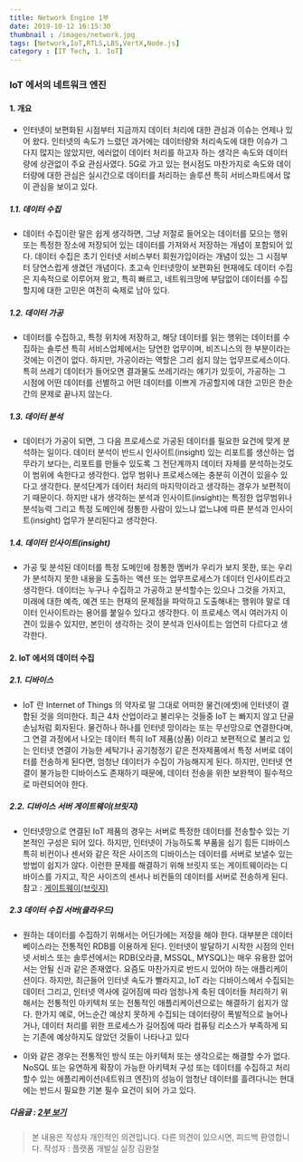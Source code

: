 ```yaml
---
title: Network Engine 1부
date: 2019-10-12 16:15:30
thumbnail : /images/network.jpg
tags: [Network,IoT,RTLS,LBS,VertX,Node.js]
category : [IT Tech, 1. IoT]
---
```


### IoT 에서의 네트워크 엔진
#### 1. 개요

- 인터넷이 보편화된 시점부터 지금까지 데이터 처리에 대한 관심과 이슈는 언제나 있어 왔다. 인터넷의 속도가 느렸던 과거에는 데이터량와 처리속도에 대한 이슈가 그다지 많지는 않았지만, 에러없이 데이터 처리를 하고자 하는 생각은 속도와 데이터량에 상관없이 주요 관심사였다. 5G로 가고 있는 현시점도 마찬가지로 속도와 데이터량에 대한 관심은 실시간으로 데이터를 처리하는 솔루션 특히 서비스파트에서 많이 관심을 보이고 있다.

##### 1.1. 데이터 수집

- 데이터 수집이란 말은 쉽게 생각하면, 그냥 저절로 들어오는 데이터를 모으는 행위 또는 특정한 장소에 저장되어 있는 데이터를 가져와서 저장하는 개념이 포함되어 있다. 데이터 수집은 초기 인터넷 서비스부터 회원가입이라는 개념이 있는 그 시점부터 당연스럽게 생겼던 개념이다. 초고속 인터넷망이 보편화된 현재에도 데이터 수집은 지속적으로 이루어져 왔고, 특히 빠르고, 네트워크망에 부담없이 데이터를 수집할지에 대한 고민은 여전히 숙제로 남아 있다.

##### 1.2. 데이터 가공

- 데이터를 수집하고, 특정 위치에 저장하고, 해당 데이터를 읽는 행위는 데이터를 수집하는 솔루션 특히 서비스업체에서는 당연한 업무이며, 비즈니스의 한 부분이라는것에는 이견이 없다. 하지만, 가공이라는 역할은 그리 쉽지 않는 업무프로세스이다. 특히 쓰레기 데이터가 들어오면 결과물도 쓰레기라는 얘기가 있듯이, 가공하는 그 시점에 어떤 데이터를 선별하고 어떤 데이터를 이쁘게 가공할지에 대한 고민은 한순간의 문제로 끝나지 않는다.

##### 1.3. 데이터 분석
- 데이터가 가공이 되면, 그 다음 프로세스로 가공된 데이터를 필요한 요건에 맞게 분석하는 일이다. 데이터 분석이 반드시 인사이트(insight) 있는 리포트를 생산하는 업무라기 보다는, 리포트를 만들수 있도록 그 전단계까지 데이터 자체를 분석하는것도 이 범위에 속한다고 생각한다. 업무 범위나 프로세스에는 충분히 이견이 있을수 있다고 생각한다. 분석단계가 데이터 처리의 마지막이라고 생각하는 경우가 보편적이기 때문이다. 하지만 내가 생각하는 분석과 인사이트(insight)는 특정한 업무범위나 분석능력 그리고 특정 도메인에 정통한 사람이 있느냐 없느냐에 따른 분석과 인사이트(insight) 업무가 분리된다고 생각한다. 

##### 1.4. 데이터 인사이트(insight)
- 가공 및 분석된 데이터를 특정 도메인에 정통한 멤버가 우리가 보지 못한, 또는 우리가 분석하지 못한 내용을 도출하는 액션 또는 업무프로세스가 데이터 인사이트라고 생각한다. 데이터는 누구나 수집하고 가공하고 분석할수는 있으나 그것을 가지고, 미래에 대한 예측, 예견 또는 현재의 문제점을 파악하고 도출해내는 행위야 말로 데이터 인사이트라는 용어를 붙일수 있다고 생각한다. 이 프로세스 역시 여러가지 이견이 있을수 있지만, 본인이 생각하는 것이 분석과 인사이트는 엄연히 다르다고 생각한다.

#### 2. IoT 에서의 데이터 수집

##### 2.1. 디바이스 
- IoT 란 Internet of Things 의 약자로 말 그대로 어떠한 물건(에셋)에 인터넷이 결합된 것을 의미한다. 최근 4차 산업이라고 불리우는 것들중 IoT 는 빠지지 않고 단골손님처럼 회자된다. 물건하나 하나를 인터넷 망이라는 또는 무선망으로 연결한다며, 그 연결 과정에서 나오는 데이터 특히 IoT 제품(상품) 이라고 보편적으로 불리고 있는 인터넷 연결이 가능한 세탁기나 공기청정기 같은 전자제품에서 특정 서버로 데이터를 전송하게 된다면, 엄청난 데이터가 수집이 가능해지게 된다. 하지만, 인터넷 연결이 불가능한 디바이스도 존재하기 때문에, 데이터 전송을 위한 보완책이 필수적으로 마련되어야 한다. 

 
##### 2.2. 디바이스 서버 게이트웨이(브릿지)
- 인터넷망으로 연결된 IoT 제품의 경우는 서버로 특정한 데이터를 전송할수 있는 기본적인 구성은 되어 있다. 하지만, 인터넷이 가능하도록 부품을 심기 힘든 디바이스 특히 비컨이나 센서와 같은 작은 사이즈의 디바이스는 데이터를 서버로 보낼수 있는 방법이 쉽지가 않다. 이런한 문제를 해결하기 위해 브릿지 또는 게이트웨이라는 디바이스를 가지고, 작은 사이즈의 센서나 비컨들의 데이터를 서버로 전송하게 된다. 참고 :  [게이트웨이(브릿지)](http://pntbiz.co.kr/index.php/home/product/indoorplus-rtls-hw/)

##### 2.3 데이터 수집 서버(클라우드)
- 원하는 데이터를 수집하기 위해서는 어딘가에는 저장을 해야 한다. 대부분은 데이터베이스라는 전통적인 RDB를 이용하게 된다. 인터넷이 발달하기 시작한 시점의 인터넷 서비스 또는 솔루션에서는 RDB(오라클, MSSQL, MYSQL)는 매우 유용한 없어서는 안될 신과 같은 존재였다. 요즘도 마찬가지로 반드시 있어야 하는 애플리케이션이다. 하지만, 최근들어 인터넷 속도가 빨라지고, IoT 라는 디바이스에서 수집되는 데이터 그리고, 인터넷 역사에 길어짐에 따라 엄청나게 축된 데이터들 처리하기 위해서는 전통적인 아키텍처 또는 전통적인 애플리케이션으로는 해결하기 쉽지가 않다. 한가지 예로, 어느순간 예상치 못하게 수집되는 데이터량이 폭발적으로 늘어나거나, 데이터 처리를 위한 프로세스가 길어짐에 따라 컴퓨팅 리소스가 부족하게 되는 기존에 예상하지도 않았던 것들이 나타나고 있다


- 이와 같은 경우는 전통적인 방식 또는 아키텍처 또는 생각으로는 해결할 수가 없다. NoSQL 또는 유연하게 확장이 가능한 아키텍처 구성 또는 데이터를 수집하고 처리할수 있는 애플리케이션(네트워크 엔진)의 성능이 엄청난 데이터를 흘려다니는 현대에는 반드시 필요한 기본 필수 요건이 되어 가고 있다. 


##### 다음글 : [2부 보기](/2019/10/12/network2/)

> 본 내용은 작성자 개인적인 의견입니다. 다른 의견이 있으시면, 피드백 환영합니다.
> 작성자 : 플랫폼 개발실 실장 김완철